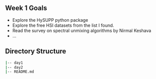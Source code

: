 ## Week 1 Goals
- Explore the HySUPP python package
- Explore the free HSI datasets from the list I found.
- Read the survey on spectral unmixing algorithms by Nirmal Keshava
- ...

## Directory Structure
```bash
|-- day1
|-- day2
|-- README.md
```
